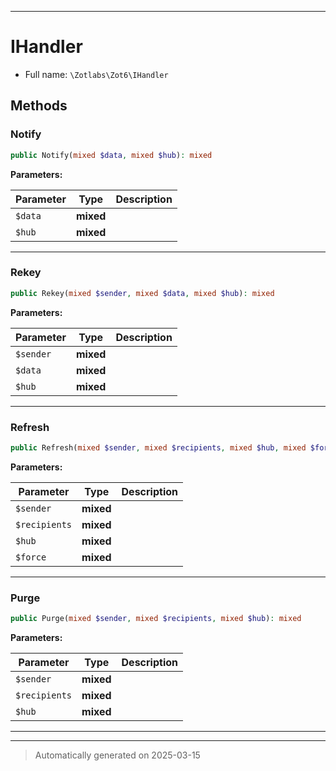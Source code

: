***

# IHandler





* Full name: `\Zotlabs\Zot6\IHandler`



## Methods


### Notify



```php
public Notify(mixed $data, mixed $hub): mixed
```








**Parameters:**

| Parameter | Type | Description |
|-----------|------|-------------|
| `$data` | **mixed** |  |
| `$hub` | **mixed** |  |





***

### Rekey



```php
public Rekey(mixed $sender, mixed $data, mixed $hub): mixed
```








**Parameters:**

| Parameter | Type | Description |
|-----------|------|-------------|
| `$sender` | **mixed** |  |
| `$data` | **mixed** |  |
| `$hub` | **mixed** |  |





***

### Refresh



```php
public Refresh(mixed $sender, mixed $recipients, mixed $hub, mixed $force): mixed
```








**Parameters:**

| Parameter | Type | Description |
|-----------|------|-------------|
| `$sender` | **mixed** |  |
| `$recipients` | **mixed** |  |
| `$hub` | **mixed** |  |
| `$force` | **mixed** |  |





***

### Purge



```php
public Purge(mixed $sender, mixed $recipients, mixed $hub): mixed
```








**Parameters:**

| Parameter | Type | Description |
|-----------|------|-------------|
| `$sender` | **mixed** |  |
| `$recipients` | **mixed** |  |
| `$hub` | **mixed** |  |





***


***
> Automatically generated on 2025-03-15
